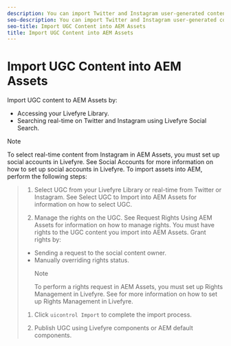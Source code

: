 ```yaml
---
description: You can import Twitter and Instagram user-generated content (UGC) from Livefyre Studio to AEM Assets using the UGC Importer.
seo-description: You can import Twitter and Instagram user-generated content (UGC) from Livefyre Studio to AEM Assets using the UGC Importer.
seo-title: Import UGC Content into AEM Assets
title: Import UGC Content into AEM Assets
---
```


# Import UGC Content into AEM Assets

Import UGC content to AEM Assets by:

* Accessing your Livefyre Library.
* Searching real-time on Twitter and Instagram using Livefyre Social Search.
>[!NOTE]
>
>To select real-time content from Instagram in AEM Assets, you must set up social accounts in Livefyre. See Social Accounts for more information on how to set up social accounts in Livefyre.
To import assets into AEM, perform the following steps:

>1. Select UGC from your Livefyre Library or real-time from Twitter or Instagram. See Select UGC to Import into AEM Assets for information on how to select UGC.
>   
>1. Manage the rights on the UGC. See Request Rights Using AEM Assets for information on how to manage rights. You must have rights to the UGC content you import into AEM Assets. Grant rights by:
>* Sending a request to the social content owner.
>* Manually overriding rights status.
>   >[!NOTE]
>   >
>   >To perform a rights request in AEM Assets, you must set up Rights Management in Livefyre. See[](t_set_up_rights_management.md#t_set_up_rights_management) for more information on how to set up Rights Management in Livefyre.
>   
>   
>1. Click `uicontrol Import` to complete the import process.
>   
>1. Publish UGC using Livefyre components or AEM default components.
>   
>   
